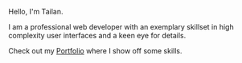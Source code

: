 Hello, I'm Tailan.

I am a professional web developer with an exemplary skillset in high complexity user interfaces and a keen eye for details.

Check out my [Portfolio](https://tailan.pro/) where I show off some skills.
